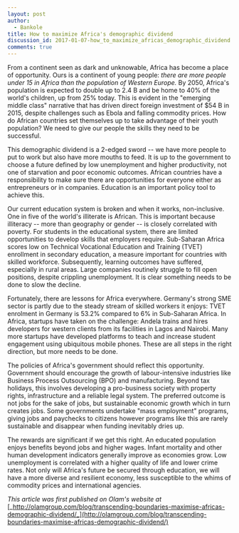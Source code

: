 ```yaml
---
layout: post
author:
  - Bankole
title: How to maximize Africa's demographic dividend
discussion_id: 2017-01-07-how_to_maximize_africas_demographic_dividend
comments: true
---
```


From a continent seen as dark and unknowable, Africa has become a place of opportunity. Ours is a continent of young people: _there are more people under 15 in Africa than the population of Western Europe._ By 2050, Africa's population is expected to double up to 2.4 B and be home to 40% of the world's children, up from 25% today. This is evident in the "emerging middle class" narrative that has driven direct foreign investment of $54 B in 2015, despite challenges such as Ebola and falling commodity prices. How do African countries set themselves up to take advantage of their youth population? We need to give our people the skills they need to be successful.

This demographic dividend is a 2-edged sword -- we have more people to put to work but also have more mouths to feed. It is up to the government to choose a future defined by low unemployment and higher productivity, not one of starvation and poor economic outcomes. African countries have a responsibility to make sure there are opportunities for everyone either as entrepreneurs or in companies. Education is an important policy tool to achieve this.

Our current education system is broken and when it works, non-inclusive.  One in five of the world's illiterate is African. This is important because illiteracy -- more than geography or gender -- is closely correlated with poverty. For students in the educational system, there are limited opportunities to develop skills that employers require. Sub-Saharan Africa scores low on Technical Vocational Education and Training (TVET) enrollment in secondary education, a measure important for countries with skilled workforce. Subsequently, learning outcomes have suffered, especially in rural areas. Large companies routinely struggle to fill open positions, despite crippling unemployment. It is clear something needs to be done to slow the decline.

Fortunately, there are lessons for Africa everywhere. Germany's strong SME sector is partly due to the steady stream of skilled workers it enjoys: TVET enrolment in Germany is 53.2% compared to 6% in Sub-Saharan Africa. In Africa, startups have taken on the challenge: Andela trains and hires developers for western clients from its facilities in Lagos and Nairobi. Many more startups have developed platforms to teach and increase student engagement using ubiquitous mobile phones. These are all steps in the right direction, but more needs to be done.

The policies of Africa's government should reflect this opportunity. Government should encourage the growth of labour-intensive industries like Business Process Outsourcing (BPO) and manufacturing. Beyond tax holidays, this involves developing a pro-business society with property rights, infrastructure and a reliable legal system. The preferred outcome is not jobs for the sake of jobs, but sustainable economic growth which in turn creates jobs. Some governments undertake "mass employment" programs, giving jobs and paychecks to citizens however programs like this are rarely sustainable and disappear when funding inevitably dries up.

The rewards are significant if we get this right. An educated population enjoys benefits beyond jobs and higher wages. Infant mortality and other human development indicators generally improve as economies grow. Low unemployment is correlated with a higher quality of life and lower crime rates. Not only will Africa's future be secured through education, we will have a more diverse and resilient economy, less susceptible to the whims of commodity prices and international agencies.

_This article was first published on Olam's website at_ [_http://olamgroup.com/blog/transcending-boundaries-maximise-africas-demographic-dividend/_](http://olamgroup.com/blog/transcending-boundaries-maximise-africas-demographic-dividend/)
